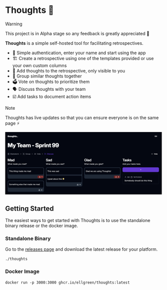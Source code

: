 # Thoughts 💭

> [!WARNING]
> This project is in Alpha stage so any feedback is greatly appreciated 🙏

**Thoughts** is a simple self-hosted tool for facilitating retrospectives.

- 🚦 Simple authentication, enter your name and start using the app
- 🏗️ Create a retrospective using one of the templates provided or
  use your own custom columns
- 📝 Add thoughts to the retrospective, only visible to you
- 🔗 Group similar thoughts together
- 🗳️ Vote on thoughts to prioritize them
- 🗣️ Discuss thoughts with your team
- ☑️ Add tasks to document action items

> [!NOTE]
> Thoughts has live updates so that you can ensure everyone is on the same page ⚡️

![Thoughts](./.assets/discuss-2024-11-17.webp)

## Getting Started

The easiest ways to get started with Thoughts is to use the
standalone binary release or the docker image.

### Standalone Binary

Go to the [releases page](https://github.com/ellgreen/thoughts/releases) and download
the latest release for your platform.

```shell
./thoughts
```

### Docker Image

```shell
docker run -p 3000:3000 ghcr.io/ellgreen/thoughts:latest
```
